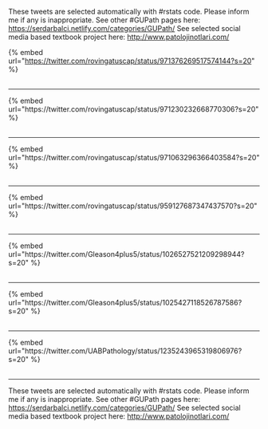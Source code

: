 

These tweets are selected automatically with #rstats code. Please inform me if any is inappropriate.
See other #GUPath pages here: https://serdarbalci.netlify.com/categories/GUPath/ 
See selected social media based textbook project here: http://www.patolojinotlari.com/

{% embed url="https://twitter.com/rovingatuscap/status/971376269517574144?s=20" %}<br>
<br>
<hr>
{% embed url="https://twitter.com/rovingatuscap/status/971230232668770306?s=20" %}<br>
<br>
<hr>
{% embed url="https://twitter.com/rovingatuscap/status/971063296366403584?s=20" %}<br>
<br>
<hr>
{% embed url="https://twitter.com/rovingatuscap/status/959127687347437570?s=20" %}<br>
<br>
<hr>
{% embed url="https://twitter.com/Gleason4plus5/status/1026527521209298944?s=20" %}<br>
<br>
<hr>
{% embed url="https://twitter.com/Gleason4plus5/status/1025427118526787586?s=20" %}<br>
<br>
<hr>
{% embed url="https://twitter.com/UABPathology/status/1235243965319806976?s=20" %}<br>
<br>
<hr>


These tweets are selected automatically with #rstats code. Please inform me if any is inappropriate.
See other #GUPath pages here: https://serdarbalci.netlify.com/categories/GUPath/ 
See selected social media based textbook project here: http://www.patolojinotlari.com/
